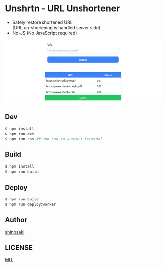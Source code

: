 # Unshrtn - URL Unshortener

- Safely restore shortened URL  
  (URL un-shortening is handled server side)
- No-JS (No JavaScript required)

![Screenshot](./screenshot.png)

## Dev
```bash
$ npm install
$ npm run dev
$ npm run css ## and run in another terminal
```

## Build
```bash
$ npm install
$ npm run build
```

## Deploy
```bash
$ npm run build
$ npm run deploy:worker
```

## Author
[shinosaki](https://shinosaki.com)

## LICENSE
[MIT](./LICENSE)